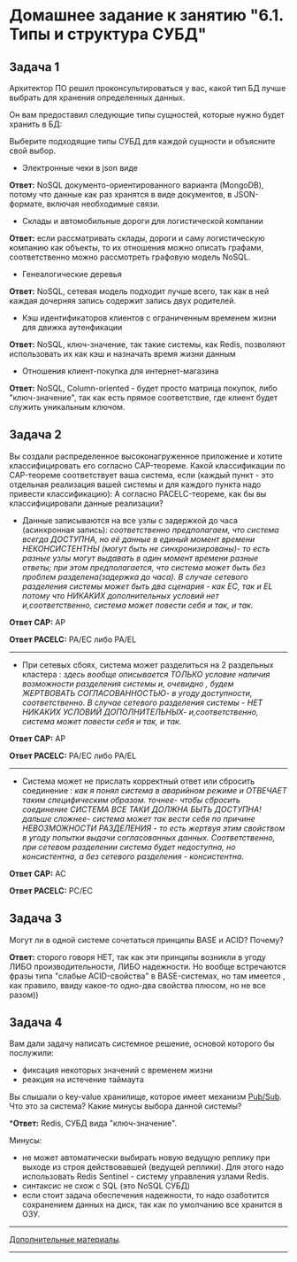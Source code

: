 # Домашнее задание к занятию "6.1. Типы и структура СУБД"


## Задача 1

Архитектор ПО решил проконсультироваться у вас, какой тип БД 
лучше выбрать для хранения определенных данных.

Он вам предоставил следующие типы сущностей, которые нужно будет хранить в БД:

Выберите подходящие типы СУБД для каждой сущности и объясните свой выбор.

- Электронные чеки в json виде

**Ответ:** NoSQL документо-ориентированного варианта (MongoDB), потому что данные как раз хранятся в виде документов, 
в JSON-формате, включая необходимые связи.

- Склады и автомобильные дороги для логистической компании

**Ответ:** если рассматривать склады, дороги и саму логистическую компанию как объекты, то их отношения можно описать 
графами, соответственно можно рассмотреть графовую модель NoSQL.

- Генеалогические деревья

**Ответ:** NoSQL, сетевая модель подходит лучше всего, так как в ней каждая дочерняя запись содержит запись двух родителей.

- Кэш идентификаторов клиентов с ограниченным временем жизни для движка аутенфикации

**Ответ:** NoSQL, ключ-значение, так такие системы, как Redis, позволяют использовать их как кэш и назначать время 
жизни данным

- Отношения клиент-покупка для интернет-магазина

**Ответ:** NoSQL, Column-oriented - будет просто матрица покупок, либо "ключ-значение", так как есть прямое соответствие, где клиент будет служить уникальным ключом.



## Задача 2

Вы создали распределенное высоконагруженное приложение и хотите классифицировать его согласно 
CAP-теореме. Какой классификации по CAP-теореме соответствует ваша система, если 
(каждый пункт - это отдельная реализация вашей системы и для каждого пункта надо привести классификацию):
А согласно PACELC-теореме, как бы вы классифицировали данные реализации?

- Данные записываются на все узлы с задержкой до часа (асинхронная запись): _соответственно предполагаем, что система всегда ДОСТУПНА, но её 
данные в единый момент времени НЕКОНСИСТЕНТНЫ (могут быть не синхронизированы)- то есть разные узлы могут выдавать в один момент времени разные ответы; 
при этом предполагается, что система может быть без проблем разделена(задержка до часа). 
В случае сетевого разделения системы может быть два сценария - как EC, так и EL потому что НИКАКИХ дополнительных условий нет и,соответственно, система может повести себя и так, и так._ 

**Ответ CAP:** AP

**Ответ PACELC:** PA/EС либо PA/EL

---

- При сетевых сбоях, система может разделиться на 2 раздельных кластера : _здесь вообще описывается ТОЛЬКО условие наличия возможности разделения системы и, очевидно , будем 
ЖЕРТВОВАТЬ СОГЛАСОВАННОСТЬЮ- в угоду доступности, соответственно. В случае сетевого разделения системы - НЕТ НИКАКИХ УСЛОВИЙ ДОПОЛНИТЕЛЬНЫХ- и,соответственно, система может повести себя и так, и так._

**Ответ CAP:** AP

**Ответ PACELC:** PA/EС либо PA/EL

---

- Система может не прислать корректный ответ или сбросить соединение  : _как я понял система в аварийном режиме и ОТВЕЧАЕТ таким специфическим образом. точнее- чтобы сбросить соединение СИСТЕМА ВСЕ ТАКИ ДОЛЖНА БЫТЬ ДОСТУПНА!
дальше сложнее- система может так вести себя по причине НЕВОЗМОЖНОСТИ РАЗДЕЛЕНИЯ - то есть жертвуя этим свойством в угоду попытки выдачи согласованных данных. 
Соответственно, при сетевом разделении система будет недоступна, но консистентна, а без сетевого разделения - консистентна._

**Ответ CAP:** AC

**Ответ PACELC:** PС/EC 



## Задача 3

Могут ли в одной системе сочетаться принципы BASE и ACID? Почему?

**Ответ:** сторого говоря НЕТ, так как эти принципы возникли в угоду ЛИБО производительности, ЛИБО надежности. Но вообще встречаются фразы типа "слабые ACID-свойства" в BASE-системах, но там имеется , как правило, ввиду какое-то одно-два свойства плюсом, но не все разом))

## Задача 4

Вам дали задачу написать системное решение, основой которого бы послужили:

- фиксация некоторых значений с временем жизни
- реакция на истечение таймаута

Вы слышали о key-value хранилище, которое имеет механизм [Pub/Sub](https://habr.com/ru/post/278237/). 
Что это за система? Какие минусы выбора данной системы?

***Ответ:** Redis, СУБД вида "ключ-значение". 

Минусы: 
* не может автоматически выбирать новую ведущую реплику при выходе из строя действовавшей (ведущей 
реплики). Для этого надо использовать Redis Sentinel - систему управления узлами Redis.
* синтаксис не схож с SQL (это NoSQL СУБД)
* если стоит задача обеспечения надежности, то надо озаботится сохранением данных на диск, так как по умолчанию
все хранится в ОЗУ.

--- 

[Дополнительные материалы](https://github.com/netology-code/virt-homeworks/tree/master/additional/README.md).

---
